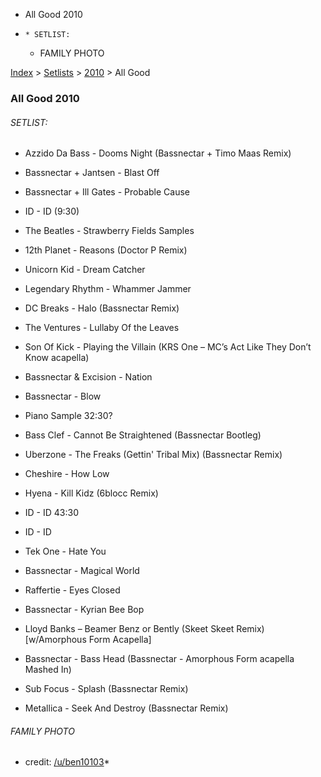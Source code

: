  * All Good 2010
  *     * SETLIST:
    * FAMILY PHOTO

[Index](https://www.reddit.com/r/bassnectar/wiki/index) >
[Setlists](https://www.reddit.com/r/bassnectar/wiki/interactive/setlists) >
[2010](https://www.reddit.com/r/bassnectar/wiki/interactive/setlists/2010) >
All Good

### All Good 2010

###### SETLIST:

  * Azzido Da Bass - Dooms Night (Bassnectar + Timo Maas Remix)

  * Bassnectar + Jantsen - Blast Off

  * Bassnectar + Ill Gates - Probable Cause

  * ID - ID (9:30)

  * The Beatles - Strawberry Fields Samples

  * 12th Planet - Reasons (Doctor P Remix)

  * Unicorn Kid - Dream Catcher

  * Legendary Rhythm - Whammer Jammer

  * DC Breaks - Halo (Bassnectar Remix)

  * The Ventures - Lullaby Of the Leaves

  * Son Of Kick - Playing the Villain (KRS One – MC’s Act Like They Don’t Know acapella)

  * Bassnectar & Excision - Nation

  * Bassnectar - Blow

  * Piano Sample 32:30?

  * Bass Clef - Cannot Be Straightened (Bassnectar Bootleg)

  * Uberzone - The Freaks (Gettin' Tribal Mix) (Bassnectar Remix)

  * Cheshire - How Low

  * Hyena - Kill Kidz (6blocc Remix)

  * ID - ID 43:30

  * ID - ID

  * Tek One - Hate You

  * Bassnectar - Magical World

  * Raffertie - Eyes Closed

  * Bassnectar - Kyrian Bee Bop

  * Lloyd Banks – Beamer Benz or Bently (Skeet Skeet Remix) [w/Amorphous Form Acapella]

  * Bassnectar - Bass Head (Bassnectar - Amorphous Form acapella Mashed In)

  * Sub Focus - Splash (Bassnectar Remix)

  * Metallica - Seek And Destroy (Bassnectar Remix)

###### FAMILY PHOTO

  * credit: [/u/ben10103](/u/ben10103)*

